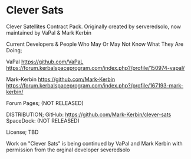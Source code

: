# Clever Sats
Clever Satellites Contract Pack. Originally created by serveredsolo, now maintained by VaPal & Mark Kerbin  


Current Developers & People Who May Or May Not Know What They Are Doing;

VaPal
https://github.com/VaPaL
https://forum.kerbalspaceprogram.com/index.php?/profile/150974-vapal/

Mark-Kerbin
https://github.com/Mark-Kerbin
https://forum.kerbalspaceprogram.com/index.php?/profile/167193-mark-kerbin/

Forum Pages;
(NOT RELEASED)

DISTRIBUTION;
GitHub: https://github.com/Mark-Kerbin/clever-sats
SpaceDock: (NOT RELEASED)

License;
TBD

Work on "Clever Sats" is being continued by VaPal and Mark Kerbin with permission from the orginal developer severedsolo
